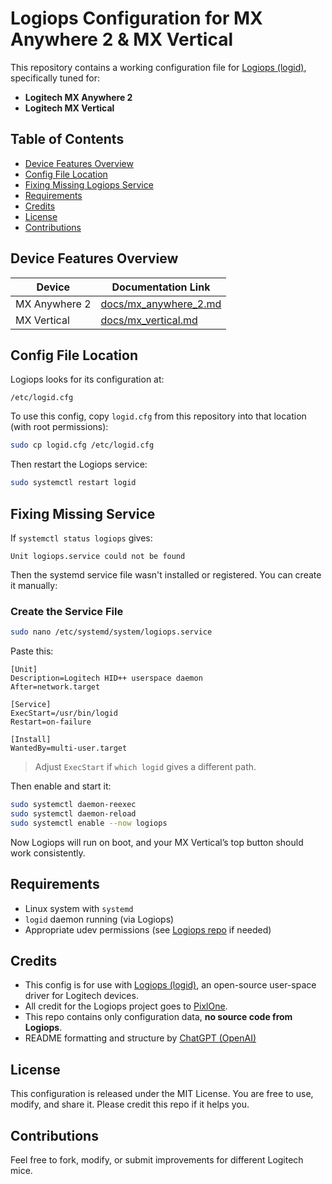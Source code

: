 # Logiops Configuration for MX Anywhere 2 & MX Vertical

This repository contains a working configuration file for [Logiops (logid)](https://github.com/PixlOne/logiops), specifically tuned for:

- **Logitech MX Anywhere 2**
- **Logitech MX Vertical**

## Table of Contents

- [Device Features Overview](#device-features-overview)
- [Config File Location](#config-file-location)
- [Fixing Missing Logiops Service](#fixing-missing-service)
- [Requirements](#requirements)
- [Credits](#credits)
- [License](#license)
- [Contributions](#contributions)

## Device Features Overview

| Device                         | Documentation Link                  |
|-------------------------------|-----------------------------------|
| MX Anywhere 2 | [docs/mx_anywhere_2.md](docs/mx_anywhere_2.md) |
| MX Vertical | [docs/mx_vertical.md](docs/mx_vertical.md)    |


## Config File Location

Logiops looks for its configuration at:

```
/etc/logid.cfg
```

To use this config, copy `logid.cfg` from this repository into that location (with root permissions):

```bash
sudo cp logid.cfg /etc/logid.cfg
```

Then restart the Logiops service:

```bash
sudo systemctl restart logid
```


## Fixing Missing Service

If `systemctl status logiops` gives:

```
Unit logiops.service could not be found
```

Then the systemd service file wasn't installed or registered. You can create it manually:

### Create the Service File

```bash
sudo nano /etc/systemd/system/logiops.service
```

Paste this:

```
[Unit]
Description=Logitech HID++ userspace daemon
After=network.target

[Service]
ExecStart=/usr/bin/logid
Restart=on-failure

[Install]
WantedBy=multi-user.target
```

> Adjust `ExecStart` if `which logid` gives a different path.

Then enable and start it:

```bash
sudo systemctl daemon-reexec
sudo systemctl daemon-reload
sudo systemctl enable --now logiops
```

Now Logiops will run on boot, and your MX Vertical’s top button should work consistently.

## Requirements

- Linux system with `systemd`
- `logid` daemon running (via Logiops)
- Appropriate udev permissions (see [Logiops repo](https://github.com/PixlOne/logiops#permissions) if needed)

## Credits

- This config is for use with [Logiops (logid)](https://github.com/PixlOne/logiops), an open-source user-space driver for Logitech devices.
- All credit for the Logiops project goes to [PixlOne](https://github.com/PixlOne).
- This repo contains only configuration data, **no source code from Logiops**.
- README formatting and structure by [ChatGPT (OpenAI)](https://openai.com/chatgpt)

## License

This configuration is released under the MIT License. You are free to use, modify, and share it. Please credit this repo if it helps you.

## Contributions

Feel free to fork, modify, or submit improvements for different Logitech mice.
